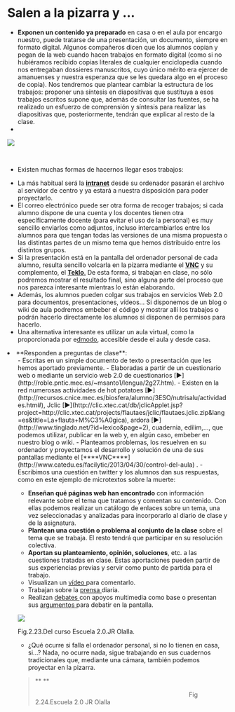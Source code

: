 
# Salen a la pizarra y ...

- **Exponen un contenido ya preparado** en casa o en el aula por encargo nuestro, puede tratarse de una presentación, un documento, siempre en formato digital. Algunos compañeros dicen que los alumnos copian y pegan de la web cuando hacen trabajos en formato digital (como si no hubiéramos recibido copias literales de cualquier enciclopedia cuando nos entregaban dossieres manuscritos, cuyo único mérito era ejercer de amanuenses y nuestra esperanza que se les quedara algo en el proceso de copia). Nos tendremos que plantear cambiar la estructura de los trabajos: proponer una síntesis en diapositivas que sustituya a esos trabajos escritos supone que, además de consultar las fuentes, se ha realizado un esfuerzo de comprensión y síntesis para realizar las diapositivas que, posteriormente, tendrán que explicar al resto de la clase.
- 

![](http://farm5.staticflickr.com/4087/5038864782_218df95860.jpg)

 

- Existen muchas formas de hacernos llegar esos trabajos:

> <ol>
- La más habitual será la ****[intranet](http://www.catedu.es/intranetypupitre/index.php)**** desde su ordenador pasarán el archivo al servidor de centro y ya estará a nuestra disposición para poder proyectarlo.
- El correo electrónico puede ser otra forma de recoger trabajos; si cada alumno dispone de una cuenta y los docentes tienen otra específicamente docente (para evitar el uso de la personal) es muy sencillo enviarlos como adjuntos, incluso intercambiarlos entre los alumnos para que tengan todas las versiones de una misma propuesta o las distintas partes de un mismo tema que hemos distribuido entre los distintos grupos.
- Si la presentación está en la pantalla del ordenador personal de cada alumno, resulta sencillo volcarla en la pizarra mediante el [****VNC****](http://www.catedu.es/facilytic/2013/04/30/control-del-aula) y su complemento, el [****Teklo****.](http://www.catedu.es/facilytic/2013/04/30/control-del-aula) De esta forma, si trabajan en clase, no sólo podremos mostrar el resultado final, sino alguna parte del proceso que nos parezca interesante mientras lo están elaborando.
- Además, los alumnos pueden colgar sus trabajos en servicios Web 2.0 para documentos, presentaciones, vídeos... Si disponemos de un blog o wiki de aula podremos embeber el código y mostrar allí los trabajos o podrán hacerlo directamente los alumnos si disponen de permisos para hacerlo.
- Una alternativa interesante es utilizar un aula virtual, como la proporcionada por e[dmodo](http://www.edmodo.com/), accesible desde el aula y desde casa.
</ol>

<li>**Responden a preguntas de clase**:
<ul>
- Escritas en un simple documento de texto o presentación que les hemos aportado previamente.
- Elaboradas a partir de un cuestionario web o mediante un servicio web 2.0 de cuestionarios [►](http://roble.pntic.mec.es/~msanto1/lengua/2g27.htm).
- Existen en la red numerosas actividades de hot potatoes [►](http://recursos.cnice.mec.es/biosfera/alumno/3ESO/nutrisalu/actividades.htm#), Jclic [►](http://clic.xtec.cat/db/jclicApplet.jsp?project=http://clic.xtec.cat/projects/flautaes/jclic/flautaes.jclic.zip&amp;lang=es&amp;title=La+flauta+M%C3%A0gica), ardora [►](http://www.tinglado.net/?id=lexico&amp;page=2), cuadernia, edilim,..., que podemos utilizar, publicar en la web y, en algún caso, embeber en nuestro blog o wiki.
- Planteamos problemas, los resuelven en su ordenador y proyectamos el desarrollo y solución de una de sus pantallas mediante el [****VNC****](http://www.catedu.es/facilytic/2013/04/30/control-del-aula) .
- Escribimos una cuestión en twitter y los alumnos dan sus respuestas, como en este ejemplo de microtextos sobre la muerte:

- **Enseñan qué páginas web han encontrado** con información relevante sobre el tema que tratamos y comentan su contenido. Con ellas podemos realizar un catálogo de enlaces sobre un tema, una vez seleccionadas y analizadas para incorporarlo al diario de clase y de la asignatura.
- **Plantean una cuestión o problema al conjunto de la clase** sobre el tema que se trabaja. El resto tendrá que participar en su resolución colectiva.
- **Aportan su planteamiento, opinión, soluciones**, etc. a las cuestiones tratadas en clase. Estas aportaciones pueden partir de sus experiencias previas y servir como punto de partida para el trabajo.
- Visualizan un [vídeo ](http://www.catedu.es/arablogs/blog.php?id_blog=1145&amp;id_articulo=47718)para comentarlo.
- Trabajan sobre la [prensa ](http://www.catedu.es/abrapalabra/index.php?option=com_content&amp;task=view&amp;id=157&amp;Itemid=225)diaria.
- Realizan [debates ](http://www.catedu.es/cuaderno_campo/index.php?option=com_content&amp;task=view&amp;id=73&amp;Itemid=119)con apoyos multimedia como base o presentan sus [argumentos ](http://www.catedu.es/abrapalabra/index.php?option=com_content&amp;task=view&amp;id=220&amp;Itemid=304)para debatir en la pantalla.


![](http://www.aularagon.org/Files/UserFiles/File/ESCUELA2.0/tablet3.jpg)

Fig.2.23.Del curso Escuela 2.0.JR Olalla.

- ¿Qué ocurre si falla el ordenador personal, si no lo tienen en casa, si...? Nada, no ocurre nada, sigue trabajando en sus cuadernos tradicionales que, mediante una cámara, también podemos proyectar en la pizarra.

> 
<blockquote>** **

                                                                                         Fig 2.24.Escuela 2.0 JR Olalla

